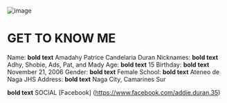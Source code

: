 ![image](https://user-images.githubusercontent.com/102704674/166186067-e0a46636-1032-4de9-bc79-74cde24ed511.png)

# GET TO KNOW ME

Name: **bold text** Amadahy Patrice Candelaria Duran
Nicknames: **bold text** Adhy, Shobie, Ads, Pat, and Mady
Age: **bold text** 15
Birthday: **bold text** November 21, 2006
Gender: **bold text** Female
School: **bold text** Ateneo de Naga JHS
Address: **bold text** Naga City, Camarines Sur


**bold text** SOCIAL
[Facebook]
(https://www.facebook.com/addie.duran.35)
